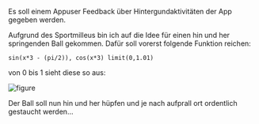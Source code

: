 Es soll einem Appuser Feedback über Hintergundaktivitäten der App gegeben werden.

Aufgrund des Sportmilleus bin ich auf die Idee für einen hin und her springenden Ball gekommen.
Dafür soll vorerst folgende Funktion reichen:

```
sin(x*3 - (pi/2)), cos(x*3) limit(0,1.01)
```

von 0 bis 1 sieht diese so aus:

![figure](sportanloadinganimation/figure.png)

Der Ball soll nun hin und her hüpfen und je nach aufprall ort ordentlich gestaucht werden...
